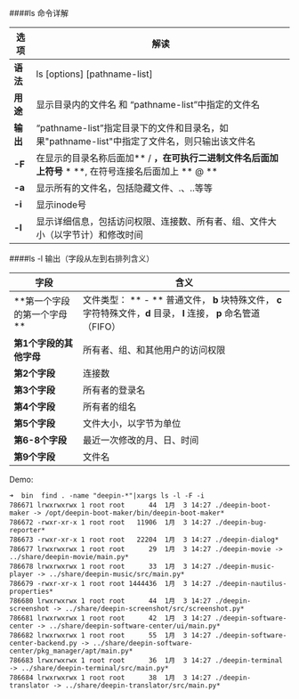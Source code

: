 ####ls 命令详解

|  选项      |   解读      |
|------------|-------------|
| **语法**       | ls [options] [pathname-list]|
| **用途**       | 显示目录内的文件名 和 “pathname-list”中指定的文件名|
| **输出**       | “pathname-list”指定目录下的文件和目录名，如果"pathname-list"中指定了文件名，则只输出该文件名|
| **-F**         | 在显示的目录名称后面加** / **，在可执行二进制文件名后面加上符号** * **, 在符号连接名后面加上 ** @ **|
| **-a**         | 显示所有的文件名，包括隐藏文件、.、..等等|
| **-i**         | 显示inode号|
| **-l**         | 显示详细信息，包括访问权限、连接数、所有者、组、文件大小（以字节计）和修改时间

####ls -l 输出（字段从左到右排列含义）

| 字段| 含义|
|------------------------------| ----------------------------|
| **第一个字段的第一个字母 **   | 文件类型： ** - ** 普通文件， **b** 块特殊文件， **c** 字符特殊文件，**d** 目录， **l** 连接， **p** 命名管道（FIFO） |
| **第1个字段的其他字母**      | 所有者、组、和其他用户的访问权限|
| **第2个字段**               | 连接数    |
| **第3个字段**               | 所有者的登录名  |
| **第4个字段**               | 所有者的组名    |
| **第5个字段**               | 文件大小，以字节为单位 |
| **第6-8个字段**             | 最近一次修改的月、日、时间|
| **第9个字段**               | 文件名 |


Demo:

    ➜  bin  find . -name "deepin-*"|xargs ls -l -F -i
    786671 lrwxrwxrwx 1 root root      44  1月  3 14:27 ./deepin-boot-maker -> /opt/deepin-boot-maker/bin/deepin-boot-maker*
    786672 -rwxr-xr-x 1 root root   11906  1月  3 14:27 ./deepin-bug-reporter*
    786673 -rwxr-xr-x 1 root root   22204  1月  3 14:27 ./deepin-dialog*
    786677 lrwxrwxrwx 1 root root      29  1月  3 14:27 ./deepin-movie -> ../share/deepin-movie/main.py*
    786678 lrwxrwxrwx 1 root root      33  1月  3 14:27 ./deepin-music-player -> ../share/deepin-music/src/main.py*
    786679 -rwxr-xr-x 1 root root 1444436  1月  3 14:27 ./deepin-nautilus-properties*
    786680 lrwxrwxrwx 1 root root      44  1月  3 14:27 ./deepin-screenshot -> ../share/deepin-screenshot/src/screenshot.py*
    786681 lrwxrwxrwx 1 root root      42  1月  3 14:27 ./deepin-software-center -> ../share/deepin-software-center/ui/main.py*
    786682 lrwxrwxrwx 1 root root      55  1月  3 14:27 ./deepin-software-center-backend.py -> ../share/deepin-software-center/pkg_manager/apt/main.py*
    786683 lrwxrwxrwx 1 root root      36  1月  3 14:27 ./deepin-terminal -> ../share/deepin-terminal/src/main.py*
    786684 lrwxrwxrwx 1 root root      38  1月  3 14:27 ./deepin-translator -> ../share/deepin-translator/src/main.py*
